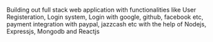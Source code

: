 Building out full stack web application with functionalities like User Registeration, Login system, Login with google, github, facebook etc, payment integration with paypal, jazzcash etc with the help of Nodejs, Expressjs, Mongodb and Reactjs
